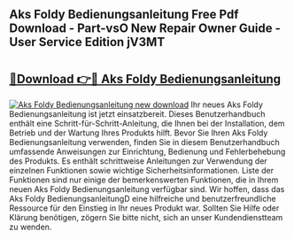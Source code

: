 ## Aks Foldy Bedienungsanleitung Free Pdf Download - Part-vsO New Repair Owner Guide - User Service Edition jV3MT

# <h2><a href="http://df2vc1u.blite.top/?on=Aks+Foldy+Bedienungsanleitung">🔗Download 👉🔴 Aks Foldy Bedienungsanleitung</a></h2>

[![Aks Foldy Bedienungsanleitung new download](https://i.imgur.com/lujVjoI.png)](http://df2vc1u.blite.top/?on=Aks+Foldy+Bedienungsanleitung)
Ihr neues Aks Foldy Bedienungsanleitung ist jetzt einsatzbereit. Dieses Benutzerhandbuch enthält eine Schritt-für-Schritt-Anleitung, die Ihnen bei der Installation, dem Betrieb und der Wartung Ihres Produkts hilft. Bevor Sie Ihren Aks Foldy Bedienungsanleitung verwenden, finden Sie in diesem Benutzerhandbuch umfassende Anweisungen zur Einrichtung, Bedienung und Fehlerbehebung des Produkts. Es enthält schrittweise Anleitungen zur Verwendung der einzelnen Funktionen sowie wichtige Sicherheitsinformationen. Liste der Funktionen sind nur einige der bemerkenswerten Funktionen, die in Ihrem neuen Aks Foldy Bedienungsanleitung verfügbar sind. Wir hoffen, dass das Aks Foldy BedienungsanleitungD eine hilfreiche und benutzerfreundliche Ressource für den Einstieg in Ihr neues Produkt war. Sollten Sie Hilfe oder Klärung benötigen, zögern Sie bitte nicht, sich an unser Kundendienstteam zu wenden.
